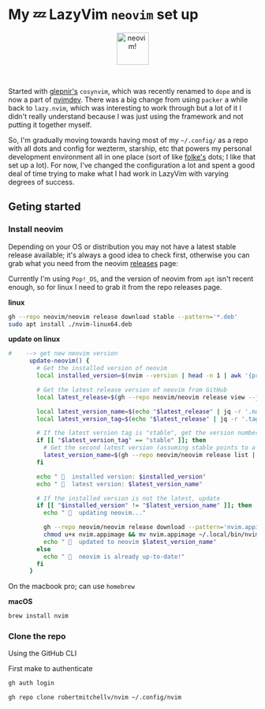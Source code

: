 # My 💤 LazyVim `neovim` set up

<div align="center">
  <p>
    <img title="neovim!" height="65px" width="65px" hspace=10 src="https://cdn.simpleicons.org/neovim/6062ba" />
  </p>
</div>

<br>

Started with [glepnir's](https://github.com/glepnir) `cosynvim`, which was recently renamed to `dope` and is now a part of [nvimdev](https://github.com/nvimdev/). There was a big change from using `packer` a while back to `lazy.nvim`, which was interesting to work through but a lot of it I didn't really understand because I was just using the framework and not putting it together myself. 

So, I'm gradually moving towards having most of my `~/.config/` as a repo with all dots and config for wezterm, starship, etc that powers my personal development environment all in one place (sort of like [folke's](https://github.com/folke) dots; I like that set up a lot). For now, I've changed the configuration a lot and spent a good deal of time trying to make what I had work in LazyVim with varying degrees of success. 

## Geting started

### Install neovim

Depending on your OS or distribution you may not have a latest stable release available; it's always
a good idea to check first, otherwise you can grab what you need from the neovim [releases](https://github.com/neovim/neovim/releases) page:

Currently I'm using `Pop!_OS`, and the version of neovim from `apt` isn't recent enough, so for
linux I need to grab it from the repo releases page.

__linux__
```bash
gh --repo neovim/neovim release download stable --pattern='*.deb'
sudo apt install ./nvim-linux64.deb
```

__update on linux__

```bash
#    --> get new neovim version
      update-neovim() {
        # Get the installed version of neovim
        local installed_version=$(nvim --version | head -n 1 | awk '{print $2}')

        # Get the latest release version of neovim from GitHub
        local latest_release=$(gh --repo neovim/neovim release view --json tagName,name)

        local latest_version_name=$(echo "$latest_release" | jq -r '.name')
        local latest_version_tag=$(echo "$latest_release" | jq -r '.tagName')

        # If the latest version tag is "stable", get the version number from the release list
        if [[ "$latest_version_tag" == "stable" ]]; then
          # Get the second latest version (assuming stable points to a release build)
          latest_version_name=$(gh --repo neovim/neovim release list | awk 'NR==2 {print $2}')
        fi

        echo "   installed version: $installed_version"
        echo "   latest version: $latest_version_name"

        # If the installed version is not the latest, update
        if [[ "$installed_version" != "$latest_version_name" ]]; then
          echo "   updating neovim..."

          gh --repo neovim/neovim release download --pattern='nvim.appimage'
          chmod u+x nvim.appimage && mv nvim.appimage ~/.local/bin/nvim
          echo "   updated to neovim $latest_version_name"
        else
          echo "   neovim is already up-to-date!"
        fi
      }
```

On the macbook pro; can use `homebrew`

__macOS__
```bash
brew install nvim
```

### Clone the repo

Using the GitHub CLI

First make to authenticate

```bash
gh auth login
```

```bash
gh repo clone robertmitchellv/nvim ~/.config/nvim
```

